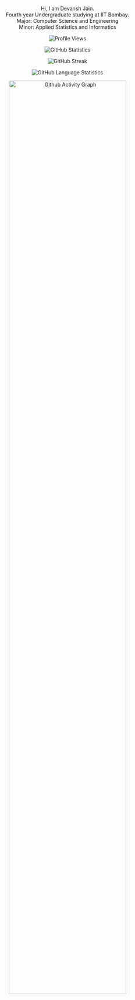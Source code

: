 <p align="center"> Hi, I am Devansh Jain. <br> Fourth year Undergraduate studying at IIT Bombay. <br> Major: Computer Science and Engineering <br> Minor: Applied Statistics and Informatics </p>

<p align="center">
  <img alt="Profile Views" src="https://komarev.com/ghpvc/?username=devansh-dvj&style=plastic&color=blueviolet"/>
</p>

<p align="center">
  <img alt="GitHub Statistics" src="https://github-readme-stats.vercel.app/api?username=devansh-dvj&count_private=true&show_icons=true&theme=dracula&include_all_commits=true">
</p>

<p align="center">
  <img alt="GitHub Streak" src="http://github-readme-streak-stats.herokuapp.com?user=devansh-dvj&theme=dracula">
</p>

<p align="center">
  <img alt="GitHub Language Statistics" src="https://github-readme-stats.vercel.app/api/top-langs/?username=devansh-dvj&layout=compact&theme=dracula&langs_count=10&hide=html,objective-c,jupyter%20notebook,scss">
</p>

<p align="center">
  <img alt="Github Activity Graph" src="https://github-readme-activity-graph.vercel.app/graph?username=devansh-dvj&theme=dracula" width="80%">
</p>
